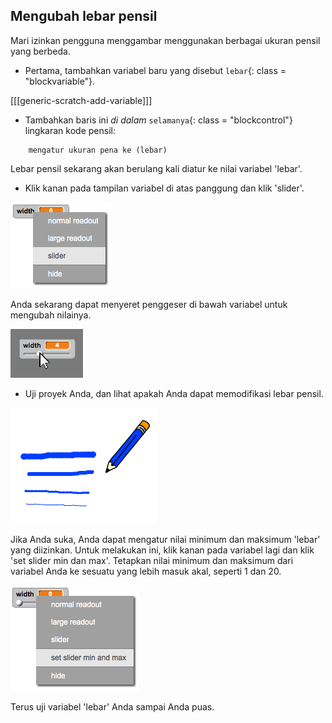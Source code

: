 ## Mengubah lebar pensil

Mari izinkan pengguna menggambar menggunakan berbagai ukuran pensil yang berbeda.

+ Pertama, tambahkan variabel baru yang disebut `lebar`{: class = "blockvariable"}.

[[[generic-scratch-add-variable]]]

+ Tambahkan baris ini *di dalam* `selamanya`{: class = "blockcontrol"} lingkaran kode pensil:

```blocks
    mengatur ukuran pena ke (lebar)
```

Lebar pensil sekarang akan berulang kali diatur ke nilai variabel 'lebar'.

+ Klik kanan pada tampilan variabel di atas panggung dan klik 'slider'.

![tangkapan layar](images/paint-slider.png)

Anda sekarang dapat menyeret penggeser di bawah variabel untuk mengubah nilainya.

![tangkapan layar](images/paint-slider-change.png)

+ Uji proyek Anda, dan lihat apakah Anda dapat memodifikasi lebar pensil.

![tangkapan layar](images/paint-width-test.png)

Jika Anda suka, Anda dapat mengatur nilai minimum dan maksimum 'lebar' yang diizinkan. Untuk melakukan ini, klik kanan pada variabel lagi dan klik 'set slider min dan max'. Tetapkan nilai minimum dan maksimum dari variabel Anda ke sesuatu yang lebih masuk akal, seperti 1 dan 20.

![tangkapan layar](images/paint-slider-max.png)

Terus uji variabel 'lebar' Anda sampai Anda puas.